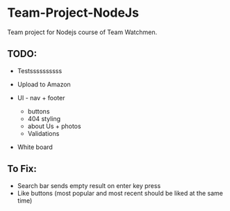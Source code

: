 # Team-Project-NodeJs
Team project for Nodejs course of Team Watchmen.

## TODO:

- Testssssssssss
- Upload to Amazon
- UI - nav + footer
  - buttons
  - 404 styling
  - about Us + photos
  - Validations
 
 - White board

## To Fix:

- Search bar sends empty result on enter key press
- Like buttons (most popular and most recent should be liked at the same time)
